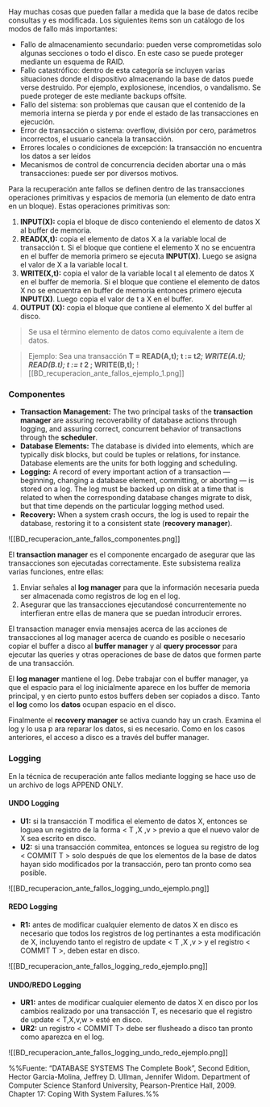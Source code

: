 Hay muchas cosas que pueden fallar a medida que la base de datos recibe consultas y es modificada. Los siguientes items son un catálogo de los modos de fallo más importantes:
- Fallo de almacenamiento secundario: pueden verse comprometidas solo algunas secciones o todo el disco. En este caso se puede proteger mediante un esquema de RAID.
- Fallo catastrófico: dentro de esta categoría se incluyen varias situaciones donde el dispositivo almacenando la base de datos puede verse destruido. Por ejemplo, explosionese, incendios, o vandalismo. Se puede proteger de este mediante backups offsite.
- Fallo del sistema: son problemas que causan que el contenido de la memoria interna se pierda y por ende el estado de las transacciones en ejecución.
- Error de transacción o sistema: overflow, división por cero, parámetros incorrectos, el usuario cancela la transacción.
- Errores locales o condiciones de excepción: la transacción no encuentra los datos a ser leídos
- Mecanismos de control de concurrencia deciden abortar una o más transacciones: puede ser por diversos motivos.

Para la recuperación ante fallos se definen dentro de las transacciones operaciones primitivas y espacios de memoria (un elemento de dato entra en un bloque). Estas operaciones primitivas son:
1. **INPUT(X):** copia el bloque de disco conteniendo el elemento de datos X al buffer de memoria. 
2. **READ(X,t):** copia el elemento de datos X a la variable local de transacción t. Si el bloque que contiene el elemento X no se encuentra en el buffer de memoria primero se ejecuta **INPUT(X)**. Luego se asigna el valor de X a la variable local t.
3. **WRITE(X,t):** copia el valor de la variable local t al elemento de datos X en el buffer de memoria. Si el bloque que contiene el elemento de datos X no se encuentra en buffer de memoria entonces primero ejecuta **INPUT(X)**. Luego copia el valor de t a X en el buffer.
4. **OUTPUT (X):** copia el bloque que contiene al elemento X del buffer al disco.

> Se usa el término elemento de datos como equivalente a item de datos.

> Ejemplo:
> Sea una transacción **T = READ(A,t); t := t*2; WRITE(A.t); READ(B.t); t := t* 2 ; WRITE(B,t);**
> ![[BD_recuperacion_ante_fallos_ejemplo_1.png]]

### Componentes
- **Transaction Management:** The two principal tasks of the **transaction manager** are assuring recoverability of database actions through logging, and assuring correct, concurrent behavior of transactions through the **scheduler**.
- **Database Elements:** The database is divided into elements, which are typically disk blocks, but could be tuples or relations, for instance. Database elements are the units for both logging and scheduling.
- **Logging:** A record of every important action of a transaction — beginning, changing a database element, committing, or aborting — is stored on a log. The log must be backed up on disk at a time that is related to when the corresponding database changes migrate to disk, but that time depends on the particular logging method used.
- **Recovery:** When a system crash occurs, the log is used to repair the database, restoring it to a consistent state (**recovery manager**).

![[BD_recuperacion_ante_fallos_componentes.png]]

El **transaction manager** es el componente encargado de asegurar que las transacciones son ejecutadas correctamente. Este subsistema realiza varias funciones, entre ellas:
1. Enviar señales al **log manager** para que la información necesaria pueda ser almacenada como registros de log en el log.
2. Asegurar que las transacciones ejecutandosé concurrentemente no interfieran entre ellas de manera que se puedan introducir errores.

El transaction manager envia mensajes acerca de las acciones de transacciones al log manager acerca de cuando es posible o necesario copiar el buffer a disco al **buffer manager** y al **query processor** para ejecutar las queries y otras operaciones de base de datos que formen parte de una transacción.

El **log manager** mantiene el log. Debe trabajar con el buffer manager, ya que el espacio para el log inicialmente aparece en los buffer de memoria principal, y en cierto punto estos buffers deben ser copiados a disco. Tanto el **log** como los **datos** ocupan espacio en el disco.

Finalmente el **recovery manager** se activa cuando hay un crash. Examina el log y lo usa p ara reparar los datos, si es necesario. Como en los casos anteriores, el acceso a disco es a través del buffer manager.

### Logging
En la técnica de recuperación ante fallos mediante logging se hace uso de un archivo de logs APPEND ONLY.

#### UNDO Logging
- **U1:** si la transacción T modifica el elemento de datos X, entonces se loguea un registro de la forma < T ,X ,v > previo a que el nuevo valor de X sea escrito en disco.
- **U2:** si una transacción commitea, entonces se loguea su registro de log < COMMIT T > solo después de que los elementos de la base de datos hayan sido modificados por la transacción, pero tan pronto como sea posible.

![[BD_recuperacion_ante_fallos_logging_undo_ejemplo.png]]

#### REDO Logging
- **R1:** antes de modificar cualquier elemento de datos X en disco es necesario que todos los registros de log pertinantes a esta modificación de X, incluyendo tanto el registro de update < T ,X ,v > y el registro < COMMIT T >, deben estar en disco.

![[BD_recuperacion_ante_fallos_logging_redo_ejemplo.png]]

#### UNDO/REDO Logging
- **UR1:** antes de modificar cualquier elemento de datos X en disco por los cambios realizado por una transacción T, es necesario que el registro de update < T,X,v,w > esté en disco.
- **UR2:** un registro < COMMIT T> debe ser flusheado a disco tan pronto como aparezca en el log.

![[BD_recuperacion_ante_fallos_logging_undo_redo_ejemplo.png]]

%%Fuente: “DATABASE SYSTEMS The Complete Book”, Second Edition, Hector Garcia-Molina, Jeffrey D. Ullman, Jennifer Widom. Department of Computer Science Stanford University, Pearson-Prentice Hall, 2009. Chapter 17: Coping With System Failures.%%